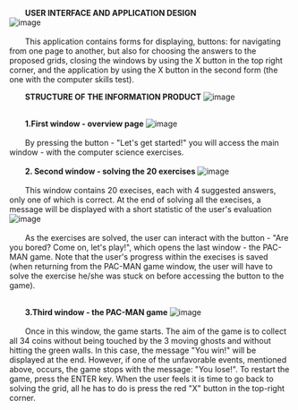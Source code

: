 &emsp;&emsp;**USER INTERFACE AND APPLICATION DESIGN**<br>
![image](https://github.com/user-attachments/assets/ea8e7dbf-405a-48c2-8095-eb6033dc5b8f) <br><br>
&emsp;&emsp;This application contains forms for displaying, buttons: for navigating from one page to another, but also for choosing the answers to the proposed grids, closing the windows by using the X button in the top right corner, and the application by using the X button in the second form (the one with the computer skills test). <br>

&emsp;&emsp;**STRUCTURE OF THE INFORMATION PRODUCT**
![image](https://github.com/user-attachments/assets/e7cbda87-1f13-47a2-ba3e-8ba63306b6d6) <br><br>

&emsp;&emsp;**1.First window - overview page**
![image](https://github.com/user-attachments/assets/518072e1-83fe-4e8a-b42a-aa071b7fe7e7) <br><br>
&emsp;&emsp;By pressing the button - "Let's get started!" you will access the main window - with the computer science exercises. <br><br>
&emsp;&emsp;**2. Second window - solving the 20 exercises**
![image](https://github.com/user-attachments/assets/3702bcd9-5c9b-42ff-92c4-6b2cef674564) <br><br>
&emsp;&emsp;This window contains 20 execises, each with 4 suggested answers, only one of which is correct. At the end of solving all the execises, a message will be displayed with a short statistic of the user's evaluation
![image](https://github.com/user-attachments/assets/a20cb91b-bcba-45c1-b29f-410b086ddc02) <br><br>
&emsp;&emsp;As the exercises are solved, the user can interact with the button - "Are you bored? Come on, let's play!", which opens the last window - the PAC-MAN game. Note that the user's progress within the execises is saved (when returning from the PAC-MAN game window, the user will have to solve the exercise he/she was stuck on before accessing the button to the game). <br><br>

&emsp;&emsp;**3.Third window - the PAC-MAN game**
![image](https://github.com/user-attachments/assets/dbc9f00f-cf61-463f-b828-2f86879b5dbd) <br><br>
&emsp;&emsp;Once in this window, the game starts. The aim of the game is to collect all 34 coins without being touched by the 3 moving ghosts and without hitting the green walls. In this case, the message "You win!" will be displayed at the end. However, if one of the unfavorable events, mentioned above, occurs, the game stops with the message: "You lose!". To restart the game, press the ENTER key. When the user feels it is time to go back to solving the grid, all he has to do is press the red "X" button in the top-right corner.
